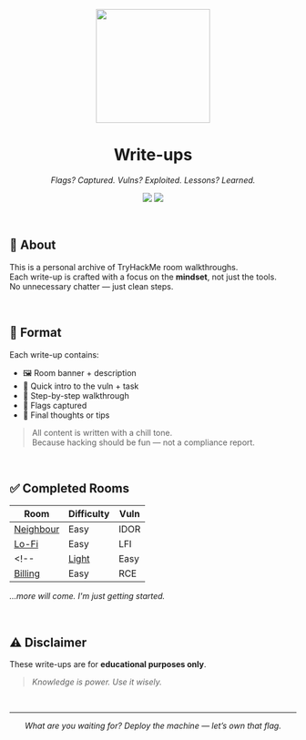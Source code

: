 <p align="center">
  <img src="https://assets.tryhackme.com/img/logo/tryhackme_logo_full.svg" width="200">
</p>

<h1 align="center">Write-ups</h1>
<p align="center"><em>Flags? Captured. Vulns? Exploited. Lessons? Learned.</em></p>

<p align="center">
  <img src="https://img.shields.io/badge/CTF-Walkthroughs-black?style=for-the-badge&logo=tryhackme" />
  <img src="https://img.shields.io/badge/Markdown-Docs-blue?style=for-the-badge&logo=markdown" />
</p>

<br>

## 🧠 About
This is a personal archive of TryHackMe room walkthroughs.  
Each write-up is crafted with a focus on the **mindset**, not just the tools.  
No unnecessary chatter — just clean steps.

<br>

## 📁 Format
Each write-up contains:

- 🖼️ Room banner + description  
- 🧩 Quick intro to the vuln + task 
- 🧭 Step-by-step walkthrough  
- 🎯 Flags captured  
- 🧠 Final thoughts or tips

> All content is written with a chill tone.  
> Because hacking should be fun — not a compliance report.

<br>

## ✅ Completed Rooms

| Room              | Difficulty        | Vuln              |
|-------------------|-------------------|-------------------|
| [Neighbour](./THM/Neighbour/Neighbour.md)   | Easy | IDOR |
| [Lo-Fi](./THM/Lo-Fi/Lo-Fi.md)               | Easy | LFI  |
<!-- | [Light](./THM/Light/Light.md)               | Easy | SQLi |
| [Billing](./THM/Billing/Billing.md)         | Easy | RCE  | -->

*...more will come. I'm just getting started.*

<br>

## ⚠️ Disclaimer
These write-ups are for **educational purposes only**.
> *Knowledge is power. Use it wisely.*

<br>

---
<p align="center"><em>What are you waiting for? Deploy the machine — let’s own that flag.</em></p>
